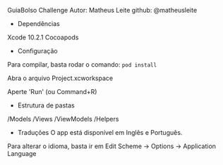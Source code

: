GuiaBolso Challenge
Autor: Matheus Leite
github: @matheusleite

- Dependências

Xcode 10.2.1
Cocoapods

- Configuração

Para compilar, basta rodar o comando:
`pod install`

Abra o arquivo Project.xcworkspace

Aperte 'Run' (ou Command+R)

- Estrutura de pastas

/Models
/Views
/ViewModels
/Helpers

- Traduções
O app está disponível em Inglês e Português. 

Para alterar o idioma, basta ir em Edit Scheme -> Options -> Application Language